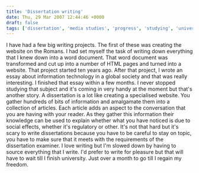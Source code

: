 ```yaml
---
title: 'Dissertation writing'
date: Thu, 29 Mar 2007 12:44:46 +0000
draft: false
tags: ['dissertation', 'media studies', 'progress', 'studying', 'university']
---
```


I have had a few big writing projects. The first of these was creating the website on the Romans. I had set myself the task of writing down everything that I knew down into a word document. That word document was transformed and cut up into a number of HTML pages and turned into a website. That project started ten years ago. After that project, I wrote an essay about information technology in a global society and that was really interesting. I finished that essay within a few months. I never stopped studying that subject and it's coming in very handy at the moment but that's another story. A dissertation is a lot like creating a specialised website. You gather hundreds of bits of information and amalgamate them into a collection of articles. Each article adds an aspect to the conversation that you are having with your reader. As they gather this information their knowledge can be used to explain whether what you have noticed is due to social effects, whether it's regulatory or other. It's not that hard but it's scary to write dissertations because you have to be careful to stay on topic, you have to make sure that it meets with the requirements of the dissertation examiner. I love writing but I'm slowed down by having to source everything that I write. I'd prefer to write for pleasure but that will have to wait till I finish university. Just over a month to go till I regain my freedom.